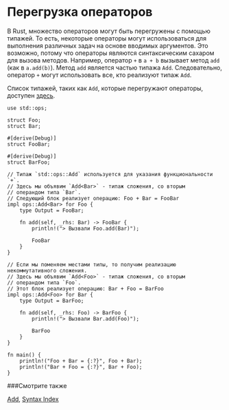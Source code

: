 # Перегрузка операторов

В Rust, множество операторов могут быть перегружены с помощью типажей. То есть, некоторые
операторы могут использоваться для выполнения различных задач на основе вводимых аргументов.
Это возможно, потому что операторы являются синтаксическим сахаром для вызова методов. Например,
оператор `+` в `a + b` вызывает метод `add` (как в `a.add(b)`).
Метод `add` является частью типажа `Add`.
Следовательно, оператор `+` могут использовать все, кто реализуют типаж `Add`.

Список типажей, таких как `Add`, которые перегружают операторы, доступен [здесь][ops].

```rust,editable
use std::ops;

struct Foo;
struct Bar;

#[derive(Debug)]
struct FooBar;

#[derive(Debug)]
struct BarFoo;

// Типаж `std::ops::Add` используется для указания функциональности `+`.
// Здесь мы объявим `Add<Bar>` - типаж сложения, со вторым
// операндом типа `Bar`.
// Следующий блок реализует операцию: Foo + Bar = FooBar
impl ops::Add<Bar> for Foo {
    type Output = FooBar;

    fn add(self, _rhs: Bar) -> FooBar {
        println!("> Вызвали Foo.add(Bar)");

        FooBar
    }
}

// Если мы поменяем местами типы, то получим реализацию некоммутативного сложения.
// Здесь мы объявим `Add<Foo>` - типаж сложения, со вторым
// операндом типа `Foo`.
// Этот блок реализует операцию: Bar + Foo = BarFoo
impl ops::Add<Foo> for Bar {
    type Output = BarFoo;

    fn add(self, _rhs: Foo) -> BarFoo {
        println!("> Вызвали Bar.add(Foo)");

        BarFoo
    }
}

fn main() {
    println!("Foo + Bar = {:?}", Foo + Bar);
    println!("Bar + Foo = {:?}", Bar + Foo);
}
```

###Смотрите также

[Add][add], [Syntax Index][syntax]

[add]: https://doc.rust-lang.org/core/ops/trait.Add.html
[ops]: https://doc.rust-lang.org/core/ops/
[syntax]:https://doc.rust-lang.org/book/second-edition/appendix-02-operators.html
